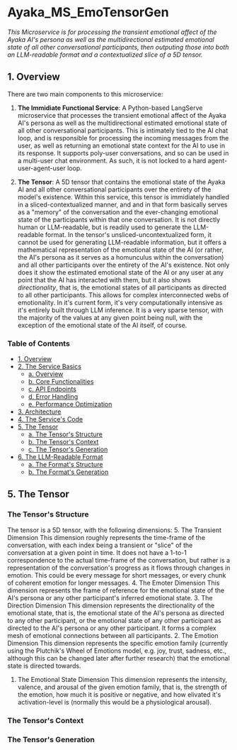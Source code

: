 # Ayaka_MS_EmoTensorGen
_This Microservice is for processing the transient emotional affect of the Ayaka AI's persona as well as the multidirectional estimated emotional state of all other conversational participants, then outputing those into both an LLM-readable format and a contextualized slice of a 5D tensor._

## 1. Overview

There are two main components to this microservice:

1. **The Immidiate Functional Service**: A Python-based LangServe microservice that processes the transient emotional affect of the Ayaka AI's persona as well as the multidirectional estimated emotional state of all other conversational participants. This is intimately tied to the AI chat loop, and is responsible for processing the incoming messages from the user, as well as returning an emotional state context for the AI to use in its response. It supports poly-user conversations, and so can be used in a multi-user chat environment. As such, it is not locked to a hard agent-user-agent-user loop.

2. **The Tensor**: A 5D tensor that contains the emotional state of the Ayaka AI and all other conversational participants over the entirety of the model's existence. Within this service, this tensor is immidiately handled in a sliced-contextualized manner, and and in that form basically serves as a "memory" of the conversation and the ever-changing emotional state of the participants within that one conversation. It is not directly human or LLM-readable, but is readily used to generate the LLM-readable format.
In the tensor's unsliced-uncontextualized form, it cannot be used for generating LLM-readable information, but it offers a mathematical representation of the emotional state of the AI (or rather, the AI's persona as it serves as a homunculus within the conversation) and all other participants over the entirety of the AI's existence. Not only does it show the estimated emotional state of the AI or any user at any point that the AI has interacted with them, but it also shows _directionality_, that is, the emotional states of all participants as directed to all other participants. This allows for complex interconnected webs of emotionality. In it's current form, it's very computationally intensive as it's entirely built through LLM inference.
It is a very sparse tensor, with the majority of the values at any given point being null, with the exception of the emotional state of the AI itself, of course.


### Table of Contents
- [1. Overview](#1-overview)
- [2. The Service Basics](#2-the-service-basics)
    - [a. Overview](#2a-overview)
    - [b. Core Functionalities](#2b-core-functionalities)
    - [c. API Endpoints](#2c-api-endpoints)
    - [d. Error Handling](#2d-error-handling)
    - [e. Performance Optimization](#2e-performance-optimization)
- [3. Architecture](#3-architecture)
- [4. The Service's Code](#4-the-service-code)
- [5. The Tensor](#5-the-tensor)
    - [a. The Tensor's Structure](#5a-the-tensor-structure)
    - [b. The Tensor's Context](#5b-the-tensor-context)
    - [c. The Tensor's Generation](#5c-the-tensor-generation)
- [6. The LLM-Readable Format](#6-the-llm-readable-format)
    - [a. The Format's Structure](#6a-the-format-structure)
    - [b. The Format's Generation](#6b-the-format-generation)

## 5. The Tensor<a name="5-the-tensor"></a>
### The Tensor's Structure<a name="5a-the-tensor-structure"></a>
The tensor is a 5D tensor, with the following dimensions:
5. The Transient Dimension
  This dimension roughly represents the time-frame of the conversation, with each index being a transient or "slice" of the conversation at a given point in time. It does not have a 1-to-1 correspondence to the actual time-frame of the conversation, but rather is a representation of the conversation's progress as it flows through changes in emotion. This could be every message for short messages, or every chunk of coherent emotion for longer messages.
4. The Emoter Dimension
  This dimension represents the frame of reference for the emotional state of the AI's persona or any other participant's inferred emotional state.
3. The Direction Dimension
  This dimension represents the directionality of the emotional state, that is, the emotional state of the AI's persona as directed to any other participant, or the emotional state of any other participant as directed to the AI's persona or any other participant. It forms a complex mesh of emotional connections between all participants.
2. The Emotion Dimension
  This dimension represents the specific emotion family (currently using the Plutchik's Wheel of Emotions model, e.g. joy, trust, sadness, etc., although this can be changed later after further research) that the emotional state is directed towards.
1. The Emotional State Dimension
  This dimension represents the intensity, valence, and arousal of the given emotion family, that is, the strength of the emotion, how much it is positive or negative, and how elivated it's activation-level is (normally this would be a physiological arousal).

### The Tensor's Context<a name="5b-the-tensor-context"></a>
### The Tensor's Generation<a name="5c-the-tensor-generation"></a>